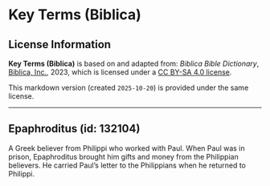 # Key Terms (Biblica)

## License Information

**Key Terms (Biblica)** is based on and adapted from: _Biblica Bible Dictionary_, [Biblica, Inc.](https://www.biblica.com/), 2023, which is licensed under a [CC BY-SA 4.0 license](https://creativecommons.org/licenses/by-sa/4.0/legalcode.en).

This markdown version (created `2025-10-20`) is provided under the same license.



--------------------------------

## Epaphroditus (id: 132104)

A Greek believer from Philippi who worked with Paul. When Paul was in prison, Epaphroditus brought him gifts and money from the Philippian believers. He carried Paul’s letter to the Philippians when he returned to Philippi.


